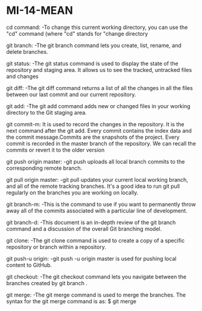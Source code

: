 # MI-14-MEAN
cd command: -To change this current working directory, you can use the "cd" command (where "cd" stands for "change directory

git branch: -The git branch command lets you create, list, rename, and delete branches.

git status: -The git status command is used to display the state of the repository and staging area. It allows us to see the tracked, untracked files and changes

git diff: -The git diff command returns a list of all the changes in all the files between our last commit and our current repository.

git add: -The git add command adds new or changed files in your working directory to the Git staging area.

git commit-m: It is used to record the changes in the repository. It is the next command after the git add. Every commit contains the index data and the commit message.Commits are the snapshots of the project. Every commit is recorded in the master branch of the repository. We can recall the commits or revert it to the older version

git push origin master: -git push uploads all local branch commits to the corresponding remote branch.

git pull origin master: -git pull updates your current local working branch, and all of the remote tracking branches. It's a good idea to run git pull regularly on the branches you are working on locally.

git branch-m: -This is the command to use if you want to permanently throw away all of the commits associated with a particular line of development.

git branch-d: -This document is an in-depth review of the git branch command and a discussion of the overall Git branching model.

git clone: -The git clone command is used to create a copy of a specific repository or branch within a repository.

git push-u origin: -git push -u origin master is used for pushing local content to GitHub.

git checkout: -The git checkout command lets you navigate between the branches created by git branch .

git merge: -The git merge command is used to merge the branches. The syntax for the git merge command is as: $ git merge

